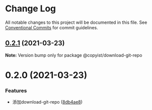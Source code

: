 # Change Log

All notable changes to this project will be documented in this file.
See [Conventional Commits](https://conventionalcommits.org) for commit guidelines.

## [0.2.1](https://github.com/ooooevan/copyist/compare/@copyist/download-git-repo@0.2.0...@copyist/download-git-repo@0.2.1) (2021-03-23)

**Note:** Version bump only for package @copyist/download-git-repo





# 0.2.0 (2021-03-23)


### Features

* 添加download-git-repo ([8db4ae8](https://github.com/ooooevan/copyist/commit/8db4ae8eeb2bb98d9bec931d3d95d8964032f41f))
